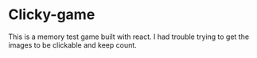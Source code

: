 # Clicky-game
This is a memory test game built with react. I had trouble trying to get the images to be clickable and keep count.
